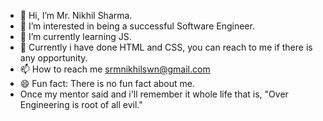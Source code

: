 - 👋 Hi, I’m Mr. Nikhil Sharma.
- 👀 I’m interested in being a successful Software Engineer.
- 🌱 I’m currently learning JS.
- 💞️ Currently i have done HTML and CSS, you can reach to me if there is any opportunity.
- 📫 How to reach me srmnikhilswn@gmail.com
- 😄 Fun fact: There is no fun fact about me.
- Once my mentor said and i'll remember it whole life that is, "Over Engineering is root of all evil."

<!---
srmnikhil/srmnikhil is a ✨ special ✨ repository because its `README.md` (this file) appears on your GitHub profile.
You can click the Preview link to take a look at your changes.
--->
